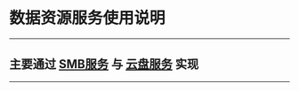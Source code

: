 
# 数据资源服务使用说明

---

## 主要通过 [SMB服务](./server?server=SMB) 与 [云盘服务](./server?server=CloudDisk) 实现

---















